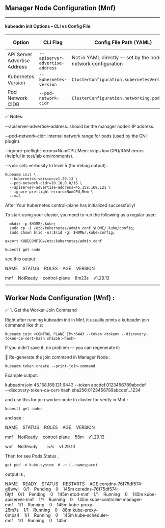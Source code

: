 ## Manager Node Configuration (Mnf)
---------------------------------

 #### kubeadm init Options – CLI vs Config File
 | Option                       | CLI Flag                        | Config File Path (YAML)                                        | Example Value    |
| ---------------------------- | ------------------------------- | -------------------------------------------------------------- | ---------------- |
| API Server Advertise Address | `--apiserver-advertise-address` | Not in YAML directly — set by the node’s network configuration | `45.158.169.121` |
| Kubernetes Version           | `--kubernetes-version`          | `ClusterConfiguration.kubernetesVersion`                       | `v1.29.13`       |
| Pod Network CIDR             | `--pod-network-cidr`            | `ClusterConfiguration.networking.podSubnet`                    | `10.10.0.0/16`   |

✅ Notes:

--apiserver-advertise-address: should be the manager node’s IP address.

--pod-network-cidr: internal network range for pods (used by the CNI plugin).

--ignore-preflight-errors=NumCPU,Mem: skips low CPU/RAM errors (helpful in test/lab environments).

--v=5: sets verbosity to level 5 (for debug output).

```
kubeadm init \
  --kubernetes-version=v1.29.13 \
  --pod-network-cidr=10.10.0.0/16 \
  --apiserver-advertise-address=45.158.169.121 \
  --ignore-preflight-errors=NumCPU,Mem \
  --v=5
```
After Your Kubernetes control-plane has initialized successfully!

To start using your cluster, you need to run the following as a regular user:
```
  mkdir -p $HOME/.kube;
  sudo cp -i /etc/kubernetes/admin.conf $HOME/.kube/config;
  sudo chown $(id -u):$(id -g) $HOME/.kube/config;
```
```
export KUBECONFIG=/etc/kubernetes/admin.conf
```
```
kubectl get node
```
see this output :

NAME&nbsp;&nbsp;&nbsp;&nbsp;STATUS&nbsp;&nbsp;&nbsp;&nbsp;ROLES&nbsp;&nbsp;&nbsp;&nbsp;AGE&nbsp;&nbsp;&nbsp;&nbsp;VERSION

mnf&nbsp;&nbsp;&nbsp;&nbsp;NotReady&nbsp;&nbsp;&nbsp;&nbsp;control-plane&nbsp;&nbsp;&nbsp;&nbsp;8m23s&nbsp;&nbsp;&nbsp;&nbsp;v1.29.13

-----------------------------------
## Worker Node Configuration (Wnf) :

✅ 1. Get the Worker Join Command

Right after running kubeadm init in Mnf, it usually prints a kubeadm join command like this:
```
kubeadm join <CONTROL_PLANE_IP>:6443 --token <token> --discovery-token-ca-cert-hash sha256:<hash>
```
If you didn’t save it, no problem — you can regenerate it:

🔁 Re-generate the join command in Manager Node :
```
kubeadm token create --print-join-command
```
Example output:

kubeadm join 45.158.169.121:6443 --token abcdef.0123456789abcdef \
  --discovery-token-ca-cert-hash sha256:0123456789abcdef...1234

and use this for join worker node to cluster
for verify in Mnf :
```
kubectl get nodes
```
and see :

NAME&nbsp;&nbsp;&nbsp;&nbsp;STATUS&nbsp;&nbsp;&nbsp;&nbsp;ROLES&nbsp;&nbsp;&nbsp;&nbsp;AGE&nbsp;&nbsp;&nbsp;&nbsp;VERSION

mnf&nbsp;&nbsp;&nbsp;&nbsp;NotReady&nbsp;&nbsp;&nbsp;&nbsp;control-plane&nbsp;&nbsp;&nbsp;&nbsp;58m&nbsp;&nbsp;&nbsp;&nbsp;v1.29.13

wnf&nbsp;&nbsp;&nbsp;&nbsp;NotReady&nbsp;&nbsp;&nbsp;&nbsp;<none>&nbsp;&nbsp;&nbsp;&nbsp;57s&nbsp;&nbsp;&nbsp;&nbsp;v1.29.13

Then for see Pods Status ;
```
get pod -n kube-system  # -n (--namespace)
```
output is ;

NAME&nbsp;&nbsp;&nbsp;&nbsp;READY&nbsp;&nbsp;&nbsp;&nbsp;STATUS&nbsp;&nbsp;&nbsp;&nbsp;RESTARTS&nbsp;&nbsp;&nbsp;&nbsp;AGE
coredns-76f75df574-g8wwj&nbsp;&nbsp;&nbsp;&nbsp;0/1&nbsp;&nbsp;&nbsp;&nbsp;Pending&nbsp;&nbsp;&nbsp;&nbsp;0&nbsp;&nbsp;&nbsp;&nbsp;145m
coredns-76f75df574-t9jtf&nbsp;&nbsp;&nbsp;&nbsp;0/1&nbsp;&nbsp;&nbsp;&nbsp;Pending&nbsp;&nbsp;&nbsp;&nbsp;0&nbsp;&nbsp;&nbsp;&nbsp;145m
etcd-mnf&nbsp;&nbsp;&nbsp;&nbsp;1/1&nbsp;&nbsp;&nbsp;&nbsp;Running&nbsp;&nbsp;&nbsp;&nbsp;0&nbsp;&nbsp;&nbsp;&nbsp;145m
kube-apiserver-mnf&nbsp;&nbsp;&nbsp;&nbsp;1/1&nbsp;&nbsp;&nbsp;&nbsp;Running&nbsp;&nbsp;&nbsp;&nbsp;0&nbsp;&nbsp;&nbsp;&nbsp;145m
kube-controller-manager-mnf&nbsp;&nbsp;&nbsp;&nbsp;1/1&nbsp;&nbsp;&nbsp;&nbsp;Running&nbsp;&nbsp;&nbsp;&nbsp;0&nbsp;&nbsp;&nbsp;&nbsp;145m
kube-proxy-25m7s&nbsp;&nbsp;&nbsp;&nbsp;1/1&nbsp;&nbsp;&nbsp;&nbsp;Running&nbsp;&nbsp;&nbsp;&nbsp;0&nbsp;&nbsp;&nbsp;&nbsp;88m
kube-proxy-6mps4&nbsp;&nbsp;&nbsp;&nbsp;1/1&nbsp;&nbsp;&nbsp;&nbsp;Running&nbsp;&nbsp;&nbsp;&nbsp;0&nbsp;&nbsp;&nbsp;&nbsp;145m
kube-scheduler-mnf&nbsp;&nbsp;&nbsp;&nbsp;1/1&nbsp;&nbsp;&nbsp;&nbsp;Running&nbsp;&nbsp;&nbsp;&nbsp;0&nbsp;&nbsp;&nbsp;&nbsp;145m




  







